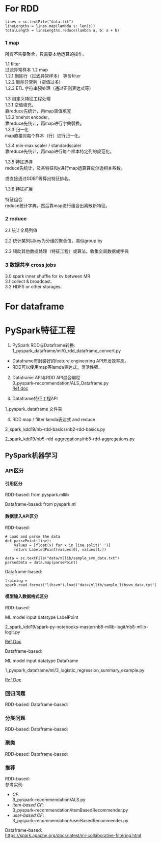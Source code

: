 # For RDD

```
lines = sc.textFile("data.txt")
lineLengths = lines.map(lambda s: len(s))
totalLength = lineLengths.reduce(lambda a, b: a + b)
```
### 1 map
所有不需要聚合，只需要本地运算的操作。

1.1 filter  
    过滤异常样本
1.2 map     
1.2.1 删除行（过滤异常样本） 等价filter          
1.2.2 删除异常列（空值过多）       
1.2.3 ETL 字符串预处理（通过正则表达式等）      

1.3 自定义特征工程处理       
1.3.1 空值填充。     
靠reduce先统计，再map空值填充         
1.3.2 onehot encoder。           
靠reduce先统计，再map进行字典替换。          
1.3.3 归一化           
map直接对每个样本（行）进行归一化。         

1.3.4 min-max scaler / standardscaler           
靠reduce先统计，再map进行每个样本特定列的规范化。           

1.3.5 特征选择          
reduce先统计，及某特征和y进行map运算算皮尔逊相关系数。        

或直接通过GDBT等算出特征排名。           

1.3.6 特征扩展      

特征组合            
reduce统计字典，然后靠map进行组合出离散新特征。        

### 2 reduce
2.1 统计全局列值          

2.2 统计某列以key为分组的聚合值，类似group by      

2.3 辅助其他数据处理（特征工程）或算法，收集全局数据或字典     

### 3 数据共享 cross jobs       

3.0 spark inner shuffle for kv between MR       
3.1 collect & broadcast.        
3.2 HDFS or other storages.     

# For dataframe     

# PySpark特征工程
1. PySpark RDD与Dataframe转换:     
    1_pyspark_dataframe/ml/0_rdd_dataframe_convert.py
- Dataframe有封装好的feature engineering API开发效率高。
- RDD可以使用map等lamda表达式，灵活性强。

2. Dataframe API与RDD API混合编程        
3_pyspark-recommendation/ALS_Dataframe.py       
[Ref doc](https://spark.apache.org/docs/latest/ml-collaborative-filtering.html)

3. Dataframe特征工程API

1_pyspark_dataframe 文件夹

4. RDD map / filter lamda表达式 and reduce 

2_spark_kdd19/nb-rdd-basics/nb2-rdd-basics.py

2_spark_kdd19/nb5-rdd-aggregations/nb5-rdd-aggregations.py

## PySpark机器学习

### API区分

#### 引用区分
RDD-based:
from pyspark.mllib

Dataframe-based:
from pyspark.ml

#### 数据读入API区分

RDD-based:

```
# Load and parse the data
def parsePoint(line):
    values = [float(x) for x in line.split(' ')]
    return LabeledPoint(values[0], values[1:])

data = sc.textFile("data/mllib/sample_svm_data.txt")
parsedData = data.map(parsePoint)
```

Dataframe-based:

```
training = spark.read.format("libsvm").load("data/mllib/sample_libsvm_data.txt")
```

#### 模型输入数据格式区分

RDD-based:

ML model input datatype LabelPoint

2_spark_kdd19/spark-py-notebooks-master/nb8-mllib-logit/nb8-mllib-logit.py

[Ref Doc](https://spark.apache.org/docs/latest/mllib-linear-methods.html#linear-least-squares-lasso-and-ridge-regression)


Dataframe-based:

ML model input datatype Dataframe

1_pyspark_dataframe/ml/3_logistic_regression_summary_example.py

[Ref Doc](https://spark.apache.org/docs/latest/ml-classification-regression.html#logistic-regression)


### 回归问题   
RDD-based:
Dataframe-based:
### 分类问题
RDD-based:
Dataframe-based:
### 聚类
RDD-based:
Dataframe-based:
### 推荐
RDD-based:      
参考实例:       
- *CF*:       
    3_pyspark-recommendation/ALS.py     
- *item-based CF*:      
    3_pyspark-recommendation/itemBasedRecommender.py
- *user-based CF*:        
    3_pyspark-recommendation/userBasedRecommender.py

Dataframe-based:    
https://spark.apache.org/docs/latest/ml-collaborative-filtering.html
